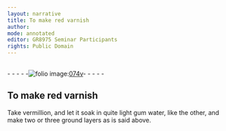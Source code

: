 ```yaml
---
layout: narrative
title: To make red varnish
author:
mode: annotated
editor: GR8975 Seminar Participants
rights: Public Domain
---
```


 <br/>- - - - -<a href="http://gallica.bnf.fr/ark:/12148/btv1b10500001g/f154.image"><img src="assets/photo-icon.png" alt="folio image: " style="display:inline-block; margin-bottom:-3px;">074v</a>- - - - - <br/> 
## To make red varnish

 
Take vermillion, and let it soak in quite light gum water, like the other, and make two or three ground layers as is said above.
 